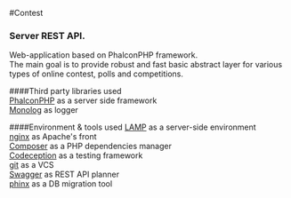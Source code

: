 #Contest
### Server REST API.
Web-application based on PhalconPHP framework.  
The main goal is to provide robust and fast basic abstract layer for various types of online contest, polls and competitions.

####Third party libraries used  
[PhalconPHP](https://phalconphp.com) as a server side framework  
[Monolog](https://github.com/Seldaek/monolog) as logger  

####Environment & tools used
[LAMP](https://en.wikipedia.org/wiki/LAMP_(software_bundle)) as a server-side environment  
[nginx](http://nginx.org/) as Apache's front  
[Composer](https://getcomposer.org/) as a PHP dependencies manager  
[Codeception](http://codeception.com/) as a testing framework  
[git](https://git-scm.com/) as a VCS  
[Swagger](http://swagger.io/) as REST API planner  
[phinx](https://phinx.org/) as a DB migration tool
